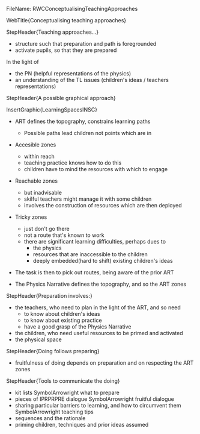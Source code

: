 FileName: RWCConceptualisingTeachingApproaches

WebTitle{Conceptualising teaching approaches}


StepHeader{Teaching approaches&hellip;}

- structure such that preparation and path is foregrounded
- activate pupils, so that they are prepared

In the light of
- the PN (helpful representations of the physics)
- an understanding of the TL issues (children's ideas / teachers representations)

StepHeader{A possible graphical approach}

InsertGraphic{LearningSpacesINSC}

- ART defines the topography, constrains learning paths
	- Possible paths lead children not points which are in

- Accesible zones
	- within reach
	- teaching practice knows how to do this
	- children have to mind the resources with which to engage

- Reachable zones
	- but inadvisable
	- skilful teachers might manage it with some children
	- involves the construction of resources which are then deployed

- Tricky zones
	- just don't go there
	- not a route that's known to work
	- there are significant learning difficulties, perhaps dues to
		- the physics
		- resources that are inaccessible to the children
		- deeply embedded(hard to shift) existing children's ideas

- The task is then to pick out routes, being aware of the prior ART
- The Physics Narrative defines the topography, and so the ART zones

StepHeader{Preparation involves:}

- the teachers, who need to plan in the light of the ART, and so need
	- to know about children's ideas
	- to know about existing practice
	- have a good grasp of the Physics Narrative
- the children, who need useful resources to be primed and activated
- the physical space

StepHeader{Doing follows preparing}

- fruitfulness of doing depends on preparation and on respecting the ART zones

StepHeader{Tools to communicate the doing}

- kit lists SymbolArrowright what to prepare
- pieces of IPRPRPRE dialogue SymbolArrowright fruitful dialogue
- sharing particular barriers to learning, and how to circumvent them SymbolArrowright teaching tips
- sequences and the rationale
- priming children, techniques and prior ideas assumed

